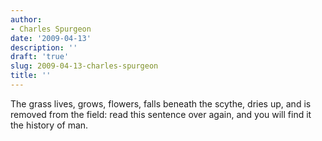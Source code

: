 ```yaml
---
author:
- Charles Spurgeon
date: '2009-04-13'
description: ''
draft: 'true'
slug: 2009-04-13-charles-spurgeon
title: ''
---
```

The grass lives, grows, flowers, falls beneath the scythe, dries up, and is removed from the field: read this sentence over again, and you will find it the history of man.



